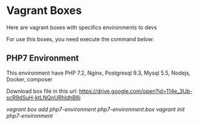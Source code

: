 # Vagrant Boxes
Here are vagrant boxes with specifics environments to devs

For use this boxes, you need execute the command below:


## PHP7 Environment
This environment have PHP 7.2, Nginx, Postgresql 9.3, Mysql 5.5, Nodejs, Docker, composer

Download box file in this url: https://drive.google.com/open?id=114e_3Ub-scR9dSuH-ktLNQnURhldhB8j

_vagrant box add php7-environment php7-environment.box_
_vagrant init php7-environment_
